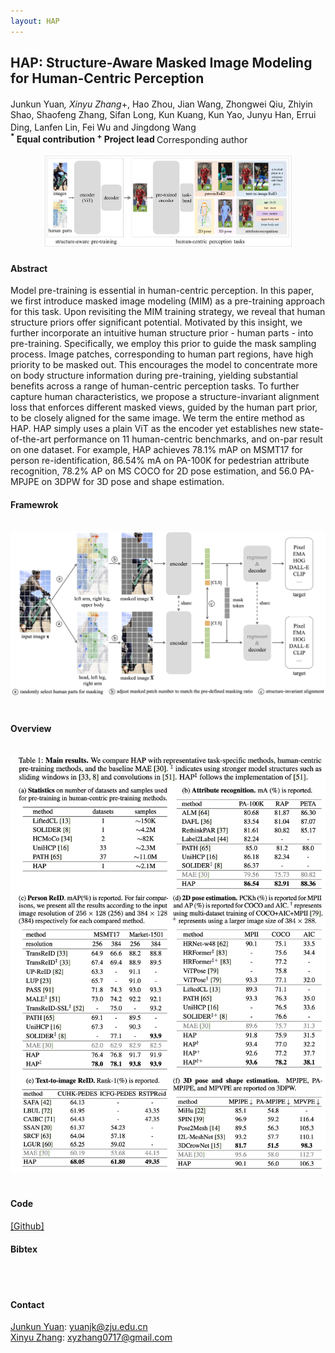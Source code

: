 ```yaml
---
layout: HAP
---
```


## HAP: Structure-Aware Masked Image Modeling for Human-Centric Perception
Junkun Yuan<sup>*</sup>, Xinyu Zhang<sup>*+</sup>, Hao Zhou, Jian Wang, Zhongwei Qiu, Zhiyin Shao, Shaofeng Zhang, Sifan Long, Kun Kuang, Kun Yao, Junyu Han, Errui Ding, Lanfen Lin, Fei Wu and Jingdong Wang<sup>**</sup> <br />
<sup>*</sup> Equal contribution <sup>+</sup> Project lead <sup>**</sup> Corresponding author <br />


<center><img src="./papers/NeurIPS23/figure1.jpeg" width="400" alt="AAAI21" style="padding:0px"></center>

#### Abstract
Model pre-training is essential in human-centric perception. In this paper, we first introduce masked image modeling (MIM) as a pre-training approach for this task. Upon revisiting the MIM training strategy, we reveal that human structure priors offer significant potential. Motivated by this insight, we further incorporate an intuitive human structure prior - human parts - into pre-training. Specifically, we employ this prior to guide the mask sampling process. Image patches, corresponding to human part regions, have high priority to be masked out. This encourages the model to concentrate more on body structure information during pre-training, yielding substantial benefits across a range of human-centric perception tasks. To further capture human characteristics, we propose a structure-invariant alignment loss that enforces different masked views, guided by the human part prior, to be closely aligned for the same image. We term the entire method as HAP. HAP simply uses a plain ViT as the encoder yet establishes new state-of-the-art performance on 11 human-centric benchmarks, and on-par result on one dataset. For example, HAP achieves 78.1\% mAP on MSMT17 for person re-identification, 86.54\% mA on PA-100K for pedestrian attribute recognition, 78.2\% AP on MS COCO for 2D pose estimation, and 56.0 PA-MPJPE on 3DPW for 3D pose and shape estimation. 
#### Framewrok
<center><img src="./papers/NeurIPS23.jpg" width="600" alt="NeurIPS23" style="padding-bottom:20px;padding-top:15px"></center>

#### Overview
<center><img src="./papers/NeurIPS23/results.jpg" width="600" alt="NeurIPS23" style="padding-bottom:20px;padding-top:15px"></center>

#### Code
<a href='https://github.com/junkunyuan/HAP'>[Github]</a>

#### Bibtex
<br />
<br />


#### Contact
<a href='https://junkunyuan.github.io/'>Junkun Yuan</a>: yuanjk@zju.edu.cn <br />
<a href='https://zhangxinyu-xyz.github.io/'>Xinyu Zhang</a>: xyzhang0717@gmail.com <br />


